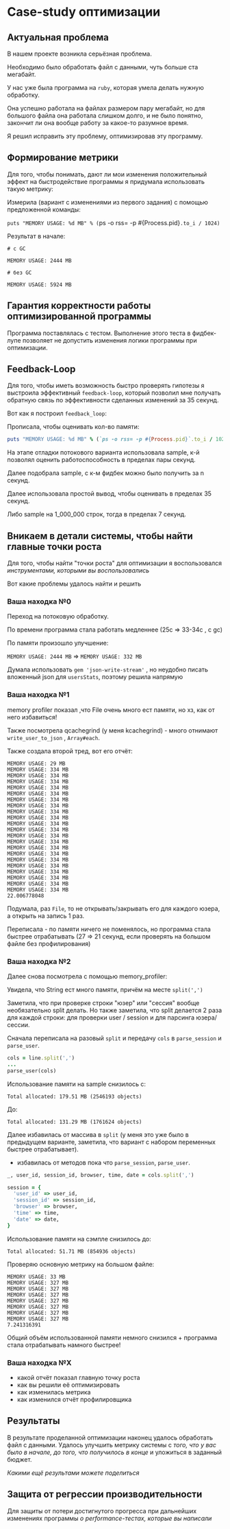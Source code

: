 # Case-study оптимизации

## Актуальная проблема
В нашем проекте возникла серьёзная проблема.

Необходимо было обработать файл с данными, чуть больше ста мегабайт.

У нас уже была программа на `ruby`, которая умела делать нужную обработку.

Она успешно работала на файлах размером пару мегабайт, но для большого файла она работала слишком долго, и не было понятно, закончит ли она вообще работу за какое-то разумное время.

Я решил исправить эту проблему, оптимизировав эту программу.

## Формирование метрики
Для того, чтобы понимать, дают ли мои изменения положительный эффект на быстродействие программы я придумала использовать такую метрику:

Измерила (вариант с изменениями из первого задания) с помощью предложенной команды:

`puts "MEMORY USAGE: %d MB" % (`ps -o rss= -p #{Process.pid}`.to_i / 1024)`

Результат в начале:

```
# с GC

MEMORY USAGE: 2444 MB

# без GC

MEMORY USAGE: 5924 MB
```

## Гарантия корректности работы оптимизированной программы
Программа поставлялась с тестом. Выполнение этого теста в фидбек-лупе позволяет не допустить изменения логики программы при оптимизации.

## Feedback-Loop
Для того, чтобы иметь возможность быстро проверять гипотезы я выстроила эффективный `feedback-loop`, который позволил мне получать обратную связь по эффективности сделанных изменений за 35 секунд.


Вот как я построил `feedback_loop`:

Прописала, чтобы оценивать кол-во памяти:
```ruby
puts "MEMORY USAGE: %d MB" % (`ps -o rss= -p #{Process.pid}`.to_i / 1024)
```

На этапе отладки потокового варианта использовала sample, к-й позволял оценить работоспособность в пределах пары секунд.

Далее подобрала sample, с к-м фидбек можно было получить за n секунд.


Далее использовала простой вывод, чтобы оценивать в пределах 35 секунд.

Либо sample на 1_000_000 строк, тогда в пределах 7 секунд.

## Вникаем в детали системы, чтобы найти главные точки роста
Для того, чтобы найти "точки роста" для оптимизации я воспользовался *инструментами, которыми вы воспользовались*

Вот какие проблемы удалось найти и решить

### Ваша находка №0

Переход на потоковую обработку.

По времени программа стала работать медленнее (25с => 33-34c , с gc)

По памяти произошло улучшение:

`MEMORY USAGE: 2444 MB`
=>
`MEMORY USAGE: 332 MB`

Думала использовать `gem 'json-write-stream'` , но неудобно писать вложенный json для `usersStats`, поэтому решила напрямую

### Ваша находка №1

memory profiler показал ,что File очень много ест памяти, но хз, как от него избавиться!

Также посмотрела qcachegrind (у меня kcachegrind) - много отнимают `write_user_to_json` , `Array#each`.

Также создала второй тред, вот его отчёт:

```
MEMORY USAGE: 29 MB
MEMORY USAGE: 334 MB
MEMORY USAGE: 334 MB
MEMORY USAGE: 334 MB
MEMORY USAGE: 334 MB
MEMORY USAGE: 334 MB
MEMORY USAGE: 334 MB
MEMORY USAGE: 334 MB
MEMORY USAGE: 334 MB
MEMORY USAGE: 334 MB
MEMORY USAGE: 334 MB
MEMORY USAGE: 334 MB
MEMORY USAGE: 334 MB
MEMORY USAGE: 334 MB
MEMORY USAGE: 334 MB
MEMORY USAGE: 334 MB
MEMORY USAGE: 334 MB
MEMORY USAGE: 334 MB
MEMORY USAGE: 334 MB
MEMORY USAGE: 334 MB
MEMORY USAGE: 334 MB
MEMORY USAGE: 334 MB
22.006778048
```


Подумала, раз `File`, то не открывать/закрывать его для каждого юзера, а открыть на запись 1 раз.

Переписала - по памяти ничего не поменялось, но программа стала быстрее отрабатывать (27 => 21 секунд, если проверять на большом файле без профилирования)

### Ваша находка №2

Далее снова посмотрела с помощью memory_profiler:

Увидела, что String ест много памяти, причём на месте `split(',')`

Заметила, что при проверке строки "юзер" или "сессия" вообще необязательно split делать. Но также заметила, что split делается 2 раза для каждой строки: для проверки user / session и для парсинга юзера/сессии.

Сначала переписала на разовый `split` и передачу `cols` в `parse_session` и `parse_user`.

```ruby
cols = line.split(',')
...
parse_user(cols)
```

Использование памяти на sample снизилось с:
```
Total allocated: 179.51 MB (2546193 objects)
```
До:

```
Total allocated: 131.29 MB (1761624 objects)
```

Далее избавилась от массива в `split` (у меня это уже было в предыдущем варианте, заметила, что вариант с набором переменных быстрее отрабатывает).
+ избавилась от методов пока что `parse_session`, `parse_user`.

```ruby
_, user_id, session_id, browser, time, date = cols.split(',')

session = {
  'user_id' => user_id,
  'session_id' => session_id,
  'browser' => browser,
  'time' => time,
  'date' => date,
}
```

Использование памяти на сэмпле снизилось до:
```
Total allocated: 51.71 MB (854936 objects)
```

Проверяю основную метрику на большом файле:

```
MEMORY USAGE: 33 MB
MEMORY USAGE: 327 MB
MEMORY USAGE: 327 MB
MEMORY USAGE: 327 MB
MEMORY USAGE: 327 MB
MEMORY USAGE: 327 MB
MEMORY USAGE: 327 MB
MEMORY USAGE: 327 MB
7.241316391
```

Общий объём использованной памяти немного снизился + программа стала отрабатывать намного быстрее!


### Ваша находка №X
- какой отчёт показал главную точку роста
- как вы решили её оптимизировать
- как изменилась метрика
- как изменился отчёт профилировщика

## Результаты
В результате проделанной оптимизации наконец удалось обработать файл с данными.
Удалось улучшить метрику системы с *того, что у вас было в начале, до того, что получилось в конце* и уложиться в заданный бюджет.

*Какими ещё результами можете поделиться*

## Защита от регрессии производительности
Для защиты от потери достигнутого прогресса при дальнейших изменениях программы *о performance-тестах, которые вы написали*
